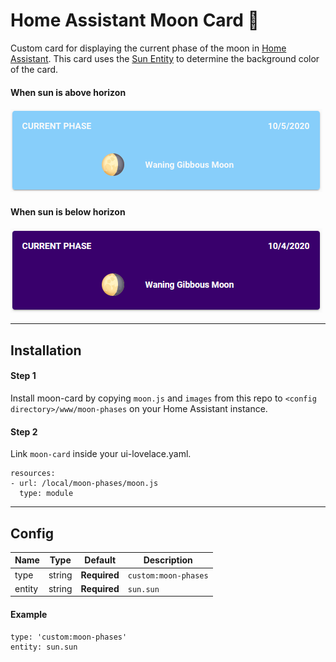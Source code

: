 # Home Assistant Moon Card 🌙
Custom card for displaying the current phase of the moon in [Home Assistant](https://www.home-assistant.io). This card uses the [Sun Entity](https://www.home-assistant.io/integrations/sun/) to determine the background color of the card.

#### When sun is above horizon
![Day example](/example/moon-day-example.png)

#### When sun is below horizon
![Night example](/example/moon-night-example.png)

---
## Installation

#### Step 1
Install moon-card by copying `moon.js` and `images` from this repo to `<config directory>/www/moon-phases` on your Home Assistant instance.

#### Step 2
Link `moon-card` inside your ui-lovelace.yaml.

    resources:
    - url: /local/moon-phases/moon.js
      type: module

---
## Config
Name | Type | Default | Description
------------ | ------------- | ------------- | -------------
type | string | **Required** | `custom:moon-phases`
entity | string | **Required** | `sun.sun`

#### Example
    type: 'custom:moon-phases'
    entity: sun.sun
